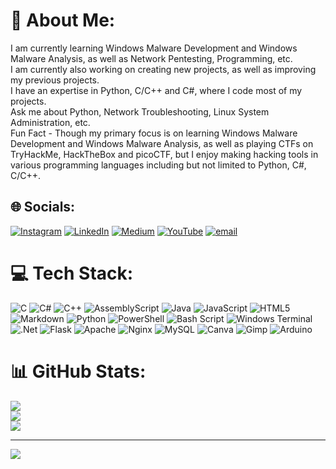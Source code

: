 # 💫 About Me:
I am currently learning Windows Malware Development and Windows Malware Analysis, as well as Network Pentesting, Programming, etc.<br>I am currently also working on creating new projects, as well as improving my previous projects.<br>I have an expertise in Python, C/C++ and C#, where I code most of my projects.<br>Ask me about Python, Network Troubleshooting, Linux System Administration, etc.<br>Fun Fact - Though my primary focus is on learning Windows Malware Development and Windows Malware Analysis, as well as playing CTFs on TryHackMe, HackTheBox and picoCTF, but I enjoy making hacking tools in various programming languages including but not limited to Python, C#, C/C++.


## 🌐 Socials:
[![Instagram](https://img.shields.io/badge/Instagram-%23E4405F.svg?logo=Instagram&logoColor=white)](https://instagram.com/itz.jack.98) [![LinkedIn](https://img.shields.io/badge/LinkedIn-%230077B5.svg?logo=linkedin&logoColor=white)](https://linkedin.com/in/sayan-ray-311a592a5) [![Medium](https://img.shields.io/badge/Medium-12100E?logo=medium&logoColor=white)](https://medium.com/@sayan-ray) [![YouTube](https://img.shields.io/badge/YouTube-%23FF0000.svg?logo=YouTube&logoColor=white)](https://youtube.com/@Smitzz-A1) [![email](https://img.shields.io/badge/Email-D14836?logo=gmail&logoColor=white)](mailto:sayanray135@gmail.com) 

# 💻 Tech Stack:
![C](https://img.shields.io/badge/c-%2300599C.svg?style=for-the-badge&logo=c&logoColor=white) ![C#](https://img.shields.io/badge/c%23-%23239120.svg?style=for-the-badge&logo=csharp&logoColor=white) ![C++](https://img.shields.io/badge/c++-%2300599C.svg?style=for-the-badge&logo=c%2B%2B&logoColor=white) ![AssemblyScript](https://img.shields.io/badge/assembly%20script-%23000000.svg?style=for-the-badge&logo=assemblyscript&logoColor=white) ![Java](https://img.shields.io/badge/java-%23ED8B00.svg?style=for-the-badge&logo=openjdk&logoColor=white) ![JavaScript](https://img.shields.io/badge/javascript-%23323330.svg?style=for-the-badge&logo=javascript&logoColor=%23F7DF1E) ![HTML5](https://img.shields.io/badge/html5-%23E34F26.svg?style=for-the-badge&logo=html5&logoColor=white) ![Markdown](https://img.shields.io/badge/markdown-%23000000.svg?style=for-the-badge&logo=markdown&logoColor=white) ![Python](https://img.shields.io/badge/python-3670A0?style=for-the-badge&logo=python&logoColor=ffdd54) ![PowerShell](https://img.shields.io/badge/PowerShell-%235391FE.svg?style=for-the-badge&logo=powershell&logoColor=white) ![Bash Script](https://img.shields.io/badge/bash_script-%23121011.svg?style=for-the-badge&logo=gnu-bash&logoColor=white) ![Windows Terminal](https://img.shields.io/badge/Windows%20Terminal-%234D4D4D.svg?style=for-the-badge&logo=windows-terminal&logoColor=white) ![.Net](https://img.shields.io/badge/.NET-5C2D91?style=for-the-badge&logo=.net&logoColor=white) ![Flask](https://img.shields.io/badge/flask-%23000.svg?style=for-the-badge&logo=flask&logoColor=white) ![Apache](https://img.shields.io/badge/apache-%23D42029.svg?style=for-the-badge&logo=apache&logoColor=white) ![Nginx](https://img.shields.io/badge/nginx-%23009639.svg?style=for-the-badge&logo=nginx&logoColor=white) ![MySQL](https://img.shields.io/badge/mysql-4479A1.svg?style=for-the-badge&logo=mysql&logoColor=white) ![Canva](https://img.shields.io/badge/Canva-%2300C4CC.svg?style=for-the-badge&logo=Canva&logoColor=white) ![Gimp](https://img.shields.io/badge/Gimp-657D8B?style=for-the-badge&logo=gimp&logoColor=FFFFFF) ![Arduino](https://img.shields.io/badge/-Arduino-00979D?style=for-the-badge&logo=Arduino&logoColor=white)
# 📊 GitHub Stats:
![](https://github-readme-stats.vercel.app/api?username=Sayan690&theme=dark&hide_border=false&include_all_commits=false&count_private=false)<br/>
![](https://nirzak-streak-stats.vercel.app/?user=Sayan690&theme=dark&hide_border=false)<br/>
![](https://github-readme-stats.vercel.app/api/top-langs/?username=Sayan690&theme=dark&hide_border=false&include_all_commits=false&count_private=false&layout=compact)

---
[![](https://visitcount.itsvg.in/api?id=Sayan690&icon=0&color=0)](https://visitcount.itsvg.in)

<!-- Proudly created with GPRM ( https://gprm.itsvg.in ) -->
